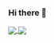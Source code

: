 ### Hi there 👋

<a href='https://github.com/yudaiogawa/github-readme-stats'>
  <img align='center' src='https://github-readme-stats.vercel.app/api?username=yudaiogawa&show_icons=true&theme=vue-dark' />
</a>
<a href='https://github.com/yudaiogawa/github-readme-stats'>
  <img align='center' src='https://github-readme-stats.vercel.app/api/top-langs/?username=yudaiogawa&langs_count=10&layout=compact&theme=vue-dark' />
</a>
